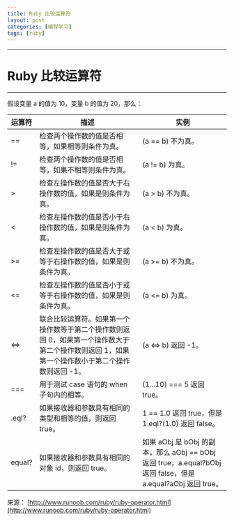 ```yaml
---
title: Ruby 比较运算符
layout: post
categories: [编程学习]
tags: [ruby]
---
```


--------
# Ruby 比较运算符
--------


假设变量 a 的值为 10，变量 b 的值为 20，那么：

运算符	| 描述	| 实例
--	| -	| -
==	| 检查两个操作数的值是否相等，如果相等则条件为真。	| (a == b) 不为真。
!=	| 检查两个操作数的值是否相等，如果不相等则条件为真。	| 	(a != b) 为真。
>	| 检查左操作数的值是否大于右操作数的值，如果是则条件为真。	| (a > b) 不为真。
<	 | 检查左操作数的值是否小于右操作数的值，如果是则条件为真。| 	(a < b) 为真。
>=		| 检查左操作数的值是否大于或等于右操作数的值，如果是则条件为真。	| 	(a >= b) 不为真。
<=		| 检查左操作数的值是否小于或等于右操作数的值，如果是则条件为真。	| 	(a <= b) 为真。
<=>		| 联合比较运算符。如果第一个操作数等于第二个操作数则返回 0，如果第一个操作数大于第二个操作数则返回 1，如果第一个操作数小于第二个操作数则返回 -1。	| 	(a <=> b) 返回 -1。
===		| 用于测试 case 语句的 when 子句内的相等。		| (1...10) === 5 返回 true。
.eql?		| 如果接收器和参数具有相同的类型和相等的值，则返回 true。		| 1 == 1.0 返回 true，但是 1.eql?(1.0) 返回 false。
equal?		| 如果接收器和参数具有相同的对象 id，则返回 true。		| 如果 aObj 是 bObj 的副本，那么 aObj == bObj 返回 true，a.equal?bObj 返回 false，但是 a.equal?aObj 返回 true。


来源：
[http://www.runoob.com/ruby/ruby-operator.html](http://www.runoob.com/ruby/ruby-operator.html)
